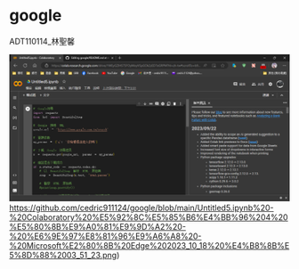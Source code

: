 # google

ADT110114_林聖馨

![image](https://github.com/cedric911124/google/blob/main/Untitled5.ipynb%20-%20Colaboratory%20%E5%92%8C%E5%85%B6%E4%BB%96%204%20%E5%80%8B%E9%A0%81%E9%9D%A2%20-%20%E6%9E%97%E8%81%96%E9%A6%A8%20-%20Microsoft%E2%80%8B%20Edge%202023_10_18%20%E4%B8%8B%E5%8D%88%2003_51_23.png)https://github.com/cedric911124/google/blob/main/Untitled5.ipynb%20-%20Colaboratory%20%E5%92%8C%E5%85%B6%E4%BB%96%204%20%E5%80%8B%E9%A0%81%E9%9D%A2%20-%20%E6%9E%97%E8%81%96%E9%A6%A8%20-%20Microsoft%E2%80%8B%20Edge%202023_10_18%20%E4%B8%8B%E5%8D%88%2003_51_23.png)
